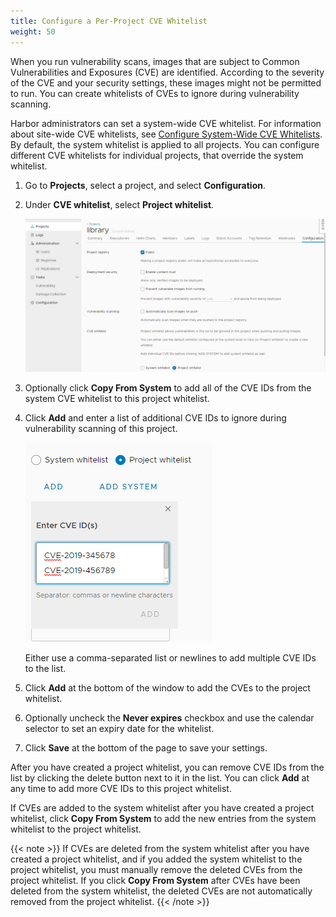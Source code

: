 ```yaml
---
title: Configure a Per-Project CVE Whitelist
weight: 50
---
```


When you run vulnerability scans, images that are subject to Common Vulnerabilities and Exposures (CVE) are identified. According to the severity of the CVE and your security settings, these images might not be permitted to run. You can create whitelists of CVEs to ignore during vulnerability scanning.

Harbor administrators can set a system-wide CVE whitelist. For information about site-wide CVE whitelists, see [Configure System-Wide CVE Whitelists](../../administration/vulnerability-scanning/configure-system-whitelist.md). By default, the system whitelist is applied to all projects. You can configure different CVE whitelists for individual projects, that override the system whitelist.

1. Go to **Projects**, select a project, and select **Configuration**.
1. Under **CVE whitelist**, select **Project whitelist**.

   ![Project CVE whitelist](../../img/cve-whitelist5.png)

1. Optionally click **Copy From System** to add all of the CVE IDs from the system CVE whitelist to this project whitelist.
1. Click **Add** and enter a list of additional CVE IDs to ignore during vulnerability scanning of this project.

   ![Add project CVEs](../../img/cve-whitelist6.png)

   Either use a comma-separated list or newlines to add multiple CVE IDs to the list.

1. Click **Add** at the bottom of the window to add the CVEs to the project whitelist.
1. Optionally uncheck the **Never expires** checkbox and use the calendar selector to set an expiry date for the whitelist.
1. Click **Save** at the bottom of the page to save your settings.

After you have created a project whitelist, you can remove CVE IDs from the list by clicking the delete button next to it in the list. You can click **Add** at any time to add more CVE IDs to this project whitelist.

If CVEs are added to the system whitelist after you have created a project whitelist, click **Copy From System** to add the new entries from the system whitelist to the project whitelist.

{{< note >}}
If CVEs are deleted from the system whitelist after you have created a project whitelist, and if you added the system whitelist to the project whitelist, you must manually remove the deleted CVEs from the project whitelist. If you click **Copy From System** after CVEs have been deleted from the system whitelist, the deleted CVEs are not automatically removed from the project whitelist.
{{< /note >}}
